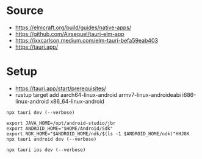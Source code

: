 # Source

- https://elmcraft.org/build/guides/native-apps/
- https://github.com/Airsequel/tauri-elm-app
- https://jxxcarlson.medium.com/elm-tauri-befa59eab403
- https://tauri.app/

# Setup

- https://tauri.app/start/prerequisites/
- rustup target add aarch64-linux-android armv7-linux-androideabi i686-linux-android x86_64-linux-android

```
npx tauri dev (--verbose)

export JAVA_HOME=/opt/android-studio/jbr
export ANDROID_HOME="$HOME/Android/Sdk"
export NDK_HOME="$ANDROID_HOME/ndk/$(ls -1 $ANDROID_HOME/ndk)"HHJ8K
npx tauri android dev (--verbose)

npx tauri ios dev (--verbose)
```
